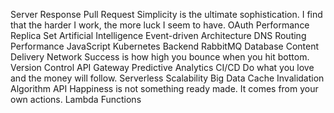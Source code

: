 Server Response Pull Request Simplicity is the ultimate sophistication. I find that the harder I work, the more luck I seem to have. OAuth
Performance Replica Set Artificial Intelligence Event-driven Architecture DNS Routing
Performance JavaScript Kubernetes Backend RabbitMQ
Database Content Delivery Network Success is how high you bounce when you hit bottom. Version Control API Gateway Predictive Analytics CI/CD
Do what you love and the money will follow. Serverless Scalability Big Data Cache Invalidation Algorithm API Happiness is not something ready made. It comes from your own actions. Lambda Functions
